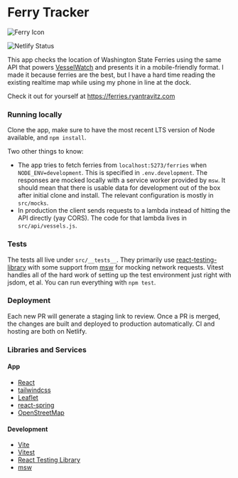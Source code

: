 # Ferry Tracker

![Ferry Icon](public/ferry-icon.svg)

![Netlify Status](https://api.netlify.com/api/v1/badges/77e31894-20cb-4ae9-b5a7-0310355b7fca/deploy-status)

This app checks the location of Washington State Ferries using the same API that powers [VesselWatch](https://www.wsdot.com/ferries/vesselwatch/) and presents it in a mobile-friendly format. I made it because ferries are the best, but I have a hard time reading the existing realtime map while using my phone in line at the dock.

Check it out for yourself at https://ferries.ryantravitz.com

### Running locally

Clone the app, make sure to have the most recent LTS version of Node available, and `npm install`.

Two other things to know:

- The app tries to fetch ferries from `localhost:5273/ferries` when `NODE_ENV=development`. This is specified in `.env.development`. The responses are mocked locally with a service worker provided by `msw`. It should mean that there is usable data for development out of the box after initial clone and install. The relevant configuration is mostly in `src/mocks`.
- In production the client sends requests to a lambda instead of hitting the API directly (yay CORS). The code for that lambda lives in `src/api/vessels.js`.

### Tests

The tests all live under `src/__tests__`. They primarily use [react-testing-library](https://testing-library.com/docs/react-testing-library/intro/) with some support from [msw](https://www.npmjs.com/package/msw) for mocking network requests. Vitest handles all of the hard work of setting up the test environment just right with jsdom, et al. You can run everything with `npm test`.

### Deployment

Each new PR will generate a staging link to review. Once a PR is merged, the changes are built and deployed to production automatically. CI and hosting are both on Netlify.

### Libraries and Services

#### App

- [React](https://reactjs.org/)
- [tailwindcss](https://tailwindcss.com/)
- [Leaflet](https://leafletjs.com/)
- [react-spring](https://react-spring.dev/)
- [OpenStreetMap](https://www.openstreetmap.org/)

#### Development

- [Vite](https://vitejs.dev/)
- [Vitest](https://vitest.dev/)
- [React Testing Library](https://testing-library.com/docs/react-testing-library/intro/)
- [msw](https://www.npmjs.com/package/msw)
